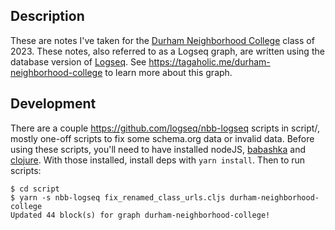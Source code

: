 ## Description

These are notes I've taken for the [Durham Neighborhood
College](https://www.dconc.gov/county-departments/departments-a-e/board-of-commissioners/special-projects/durham-neighborhood-college)
class of 2023. These notes, also referred to as a Logseq graph, are written using the database
version of [Logseq](https://logseq.com/). See https://tagaholic.me/durham-neighborhood-college to
learn more about this graph.

## Development

There are a couple https://github.com/logseq/nbb-logseq scripts in script/,
mostly one-off scripts to fix some schema.org data or invalid data. Before using
these scripts, you'll need to have installed nodeJS,
[babashka](https://github.com/babashka/babashka#installation) and
[clojure](https://clojure.org/). With those installed, install deps with `yarn
install`.  Then to run scripts:

```
$ cd script
$ yarn -s nbb-logseq fix_renamed_class_urls.cljs durham-neighborhood-college
Updated 44 block(s) for graph durham-neighborhood-college!
```
